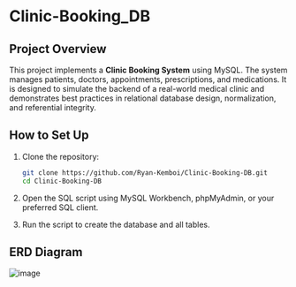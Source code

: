 # Clinic-Booking_DB

## Project Overview

This project implements a **Clinic Booking System** using MySQL. The system manages patients, doctors, appointments, prescriptions, and medications. It is designed to simulate the backend of a real-world medical clinic and demonstrates best practices in relational database design, normalization, and referential integrity.

## How to Set Up

1. Clone the repository:
   ```bash
   git clone https://github.com/Ryan-Kemboi/Clinic-Booking-DB.git
   cd Clinic-Booking-DB

2. Open the SQL script using MySQL Workbench, phpMyAdmin, or your preferred SQL client.

3. Run the script to create the database and all tables.

## ERD Diagram

![image](https://github.com/user-attachments/assets/2af5d519-ce07-4ba7-9084-5960e4a1f1cb)

